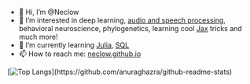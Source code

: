 - 👋 Hi, I’m @Neclow
- 👀 I’m interested in deep learning, [audio and speech processing](https://doi.org/10.1109/ICASSP43922.2022.9747348), behavioral neuroscience, phylogenetics, learning cool [Jax](https://github.com/google/jax) tricks and much more!
- 🌱 I’m currently learning [Julia](http://www.julialang.org), [SQL](https://www.postgresql.org/)
- 📫 How to reach me: [neclow.github.io](https://neclow.github.io)

 <!-- ![Anurag's GitHub stats](https://github-readme-stats-git-masterrstaa-rickstaa.vercel.app/api?username=Neclow&count_private=true)" --->

[![Top Langs]([https://github-readme-stats.vercel.app/api/top-langs/?username=Neclow&layout=compact&hide=m](https://github-readme-stats.vercel.app/api/top-langs/?username=Neclow&layout=compact&hide=m&size_weight=0.5&count_weight=0.5))](https://github.com/anuraghazra/github-readme-stats)

<!---
Neclow/Neclow is a ✨ special ✨ repository because its `README.md` (this file) appears on your GitHub profile.
You can click the Preview link to take a look at your changes.

